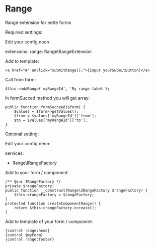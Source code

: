 Range
==================
Range extension for nette forms

Required settings:

Edit your config.neon  

extensions:
	range: Range\RangeExtension

Add to template:

    <a href="#" onclick="submitRange();">{input yourSubmitButton}</a>

Call from form:

	$this->addRange('myRangeId', 'My range label');

In formSucced method you will get array:

    public function formSucceed($form) {
        $values = $form->getValues();
        $from = $values['myRangeId']['from'];
        $to = $values['myRangeId']['to'];
    }

Optional setting:

Edit your config.neon: 

services:
- Range\IRangeFactory

Add to your form / component:

    /** @var IRangeFactory */
    private $rangeFactory;
	public function __construct(Range\IRangeFactory $rangeFactory) {
        $this->rangeFactory = $rangeFactory;
    }
    protected function createComponentRange() {
        return $this->rangeFactory->create();
    }
Add to template of your form / component:

    {control range:head}
	{control $myForm}
	{control range:footer}